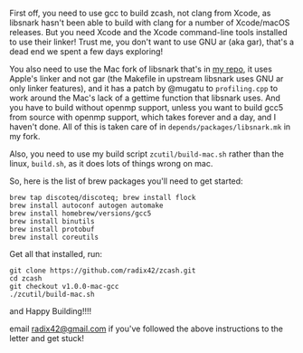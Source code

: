 First off, you need to use gcc to build zcash, not clang from Xcode,
as libsnark hasn't been able to build with clang for a number of 
Xcode/macOS releases. But you need Xcode and the Xcode command-line
tools installed to use their linker! Trust me, you don't want to use
GNU ar (aka gar), that's a dead end we spent a few days exploring!

You also need to use the Mac fork of libsnark that's in [my repo](https://github.com/radix42/libsnark),
it uses Apple's linker and not gar (the Makefile in upstream libsnark
uses GNU ar only linker features), and it has a patch by @mugatu
to `profiling.cpp` to work around the Mac's lack of a gettime function
that libsnark uses. And you have to build without openmp support, unless
you want to build gcc5 from source with openmp support, which takes
forever and a day, and I haven't done. All of this is taken care of
in `depends/packages/libsnark.mk` in my fork.

Also, you need to use my build script `zcutil/build-mac.sh` rather
than the linux, `build.sh`, as it does lots of things wrong on mac.

So, here is the list of brew packages you'll need to get started:

```shell
brew tap discoteq/discoteq; brew install flock
brew install autoconf autogen automake
brew install homebrew/versions/gcc5
brew install binutils
brew install protobuf
brew install coreutils
```

Get all that installed, run:

```shell
git clone https://github.com/radix42/zcash.git
cd zcash
git checkout v1.0.0-mac-gcc
./zcutil/build-mac.sh
```

and Happy Building!!!!

email <radix42@gmail.com> if you've followed the above
instructions to the letter and get stuck!
